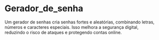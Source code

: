 # Gerador_de_senha
Um gerador de senhas cria senhas fortes e aleatórias, combinando letras, números e caracteres especiais. Isso melhora a segurança digital, reduzindo o risco de ataques e protegendo contas online.
